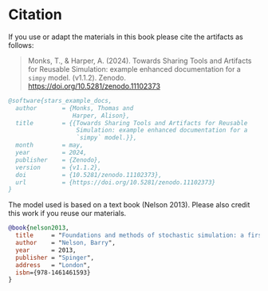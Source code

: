 # Citation

If you use or adapt the materials in this book please cite the artifacts as follows:

> Monks, T., & Harper, A. (2024). Towards Sharing Tools and Artifacts for Reusable Simulation: example enhanced documentation for a `simpy` model. (v1.1.2). Zenodo. https://doi.org/10.5281/zenodo.11102373

```bibtex
@software{stars_example_docs,
  author       = {Monks, Thomas and
                  Harper, Alison},
  title        = {{Towards Sharing Tools and Artifacts for Reusable 
                   Simulation: example enhanced documentation for a
                   `simpy` model.}},
  month        = may,
  year         = 2024,
  publisher    = {Zenodo},
  version      = {v1.1.2},
  doi          = {10.5281/zenodo.11102373},
  url          = {https://doi.org/10.5281/zenodo.11102373}
}
```

The model used is based on a text book (Nelson 2013). Please also credit this work if you reuse our materials.

```bibtex
@book{nelson2013,
  title     = "Foundations and methods of stochastic simulation: a first course",
  author    = "Nelson, Barry",
  year      = 2013,
  publisher = "Spinger",
  address   = "London",
  isbn={978-1461461593}
}
```